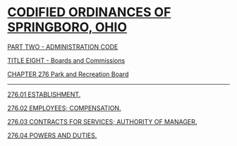 [CODIFIED ORDINANCES OF SPRINGBORO, OHIO](index.html)
=====================================================

[PART TWO - ADMINISTRATION CODE](1505a412.html)

[TITLE EIGHT - Boards and Commissions](189fa412.html)

[CHAPTER 276 Park and Recreation Board](18d3a412.html)

* * * * *

[276.01 ESTABLISHMENT.](18e4a412.html)

[276.02 EMPLOYEES; COMPENSATION.](18e8a412.html)

[276.03 CONTRACTS FOR SERVICES; AUTHORITY OF MANAGER.](18eba412.html)

[276.04 POWERS AND DUTIES.](18f5a412.html)
